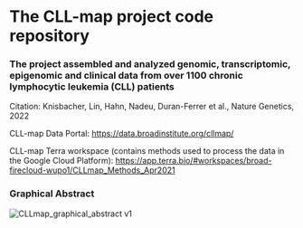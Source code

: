 # The CLL-map project code repository
### The project assembled and analyzed genomic, transcriptomic, epigenomic and clinical data from over 1100 chronic lymphocytic leukemia (CLL) patients
Citation: Knisbacher, Lin, Hahn, Nadeu, Duran-Ferrer et al., Nature Genetics, 2022

CLL-map Data Portal:
https://data.broadinstitute.org/cllmap/

CLL-map Terra workspace (contains methods used to process the data in the Google Cloud Platform):
https://app.terra.bio/#workspaces/broad-firecloud-wupo1/CLLmap_Methods_Apr2021



### Graphical Abstract
![CLLmap_graphical_abstract v1](https://user-images.githubusercontent.com/38862587/154115468-ea686dbc-4c71-46e6-beed-574038e7e35d.png)
